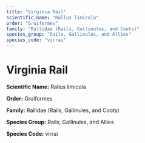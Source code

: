 ```yaml
---
title: "Virginia Rail"
scientific_name: "Rallus limicola"
order: "Gruiformes"
family: "Rallidae (Rails, Gallinules, and Coots)"
species_group: "Rails, Gallinules, and Allies"
species_code: "virrai"
---
```


# Virginia Rail

**Scientific Name:** Rallus limicola

**Order:** Gruiformes

**Family:** Rallidae (Rails, Gallinules, and Coots)

**Species Group:** Rails, Gallinules, and Allies

**Species Code:** virrai
